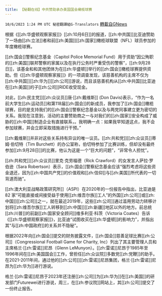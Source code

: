 ```yaml
---
title: 【秘翻在线】中共赞助承办美国国会橄榄球赛
---
```

`10/6/2023 1:24 PM UTC 秘密翻譯組G-Translators` [轉載自GNews](https://gnews.org/articles/1793475)

根据《[[zh:华盛顿观察家报]]》[[zh:10月6日]]的报道，[[zh:中共国]]比亚迪赞助了一场由[[zh:立法]]者和前[[zh:美国]][[zh:国家]]橄榄球联盟（NFL）球员参加的年度橄榄球赛。

[[zh:国会]]警察纪念基金（Capitol Police Memorial Fund）用于资助“因公殉职的[[zh:美国]]联邦警察的家属以及在执行公务时严重受伤的警察”，[[zh:9月28日]]，该基金和和其他团体为在[[zh:华盛顿]]举行的[[zh:国会]]橄榄球赛提供资助。但《[[zh:华盛顿观察家报]]》的一项调查发现，该慈善机构的主席不仅为[[zh:中共国]][[zh:华为]][[zh:公司]]游说，而且该慈善机构从[[zh:中共国]]比亚迪在[[zh:美国]]的子[[zh:公司]]RIDE收受现金。

对此，[[zh:民主党]][[zh:众议员]]唐·[[zh:戴维斯]] (Don Davis)表示，“作为一名前大学生[[zh:运动员]]和第118届[[zh:国会]]的新成员，我参加了[[zh:国会]]橄榄球赛，目的是支持我们的[[zh:国会]]警察纪念基金以及与两党同事建立更为密切的关系。我现在注意到，活动的主要赞助商之一与对我们的[[zh:国家]]安全构成了威胁的[[zh:中国]]制造企业有直接联系，。我明确一点：如果我早知道这点，我不会参加球赛，并会立即采取措施进行干预。”

[[zh:戴维斯]]并非对这些关系持有异议的唯一议员。[[zh:共和党]][[zh:众议员]]蒂姆·伯切特（Tim Burchett）的办公室称，伯切特参加了比赛训练，但却没有最终参加[[zh:9月28日]]的比赛，他认为这是一个“巨大的问题”，“非常令人担忧”。

[[zh:共和党]][[zh:众议员]]里克·克劳福德（Rick Crawford）的女发言人萨拉·罗伯逊（Sara Robertson）表示，[[zh:国会]]警察纪念基金应该“强烈考虑将这些资金退还，因为[[zh:中国共产党]]的价值观和[[zh:信仰]]与[[zh:美国]]所代表的一切背道而驰”。

[[zh:澳大利亚战略政策研究所]]（ASPI）在2020年的一份报告中指出，比亚迪是 82 家“可能直接或间接受益于使用[[zh:维吾尔族]]工人”的外国[[zh:公司]]或[[zh:中国]][[zh:公司]]之一，就在最近2019年，这些[[zh:公司]]通过滥用劳动力转移计划将[[zh:维吾尔族]]工人转移到[[zh:中国]][[zh:新疆]]地区以外的地方。前总统[[zh:川普]]的前副[[zh:国家安全顾问]]维多利亚·科茨（Victoria Coates）告诉《[[zh:华盛顿观察家报]]》，比亚迪“试图收买在[[zh:华盛顿]]的影响力”，并指出其“与[[zh:中国政府]]的关系并不隐秘”。

根据2022年向[[zh:国会]]提交的财务披露文件，[[zh:国会]]慈善足球比赛[[zh:公司]]（Congressional Football Game for Charity, Inc）列出了其主要管理人员和主席格兰·[[zh:雷诺]]尼昂（Glenn LeMunyon）。[[zh:雷诺]]尼昂于1985年至1996年间在[[zh:美国国会]]工作，曾担任[[zh:众议院]]多数党[[zh:党鞭]]的助手。在2021-2011年间，通过他的[[zh:公司]][[zh:雷诺]]尼昂集团，格兰·[[zh:雷诺]]尼昂为[[zh:华为]]进行游说。

格兰·[[zh:雷诺]]尼昂于2023年还注册[[zh:公司]]为[[zh:华为]]在[[zh:美国]]的研发部门Futurewei进行游说，周三，在[[zh:参议院]]网站上，其[[zh:公司]]提交了一份终止报告。
